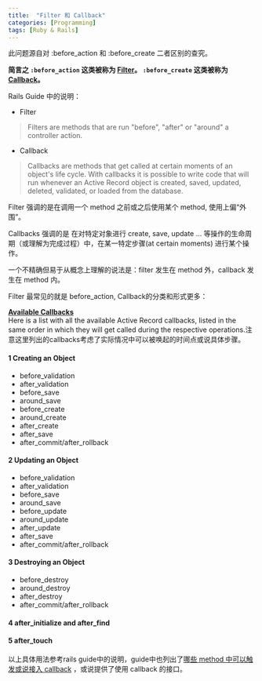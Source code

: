 ```yaml
---
title:  "Filter 和 Callback"
categories: [Programming]
tags: [Ruby & Rails]
---
```



此问题源自对 :before_action 和 :before_create 二者区别的查究。

**简言之 `:before_action` 这类被称为 [Filter](http://guides.rubyonrails.org/action_controller_overview.html#filters)。 `:before_create` 这类被称为 [Callback](http://guides.rubyonrails.org/active_record_callbacks.html)。**

Rails Guide 中的说明：

* Filter
> Filters are methods that are run "before", "after" or "around" a controller action.

* Callback
> Callbacks are methods that get called at certain moments of an object's life cycle. With callbacks it is possible to write code that will run whenever an Active Record object is created, saved, updated, deleted, validated, or loaded from the database.

Filter 强调的是在调用一个 method 之前或之后使用某个 method, 使用上偏“外围”。

Callbacks 强调的是 在对特定对象进行 create, save, update ... 等操作的生命周期（或理解为完成过程）中，在某一特定步骤(at certain moments) 进行某个操作。

一个不精确但易于从概念上理解的说法是：filter 发生在 method 外，callback 发生在 method 内。

Filter 最常见的就是 before_action, Callback的分类和形式更多：

**[Available Callbacks](http://guides.rubyonrails.org/active_record_callbacks.html#available-callbacks)** <br>
Here is a list with all the available Active Record callbacks, listed in the same order in which they will get called during the respective operations.注意这里列出的callbacks考虑了实际情况中可以被唤起的时间点或说具体步骤。

#### 1 Creating an Object
* before_validation
* after_validation
* before_save
* around_save
* before_create
* around_create
* after_create
* after_save
* after_commit/after_rollback

#### 2 Updating an Object
* before_validation
* after_validation
* before_save
* around_save
* before_update
* around_update
* after_update
* after_save
* after_commit/after_rollback

#### 3 Destroying an Object
* before_destroy
* around_destroy
* after_destroy
* after_commit/after_rollback

#### 4 after_initialize and after_find

#### 5 after_touch

以上具体用法参考rails guide中的说明，guide中也列出了[哪些 method 中可以触发或说接入 callback](http://guides.rubyonrails.org/active_record_callbacks.html#running-callbacks) ，或说提供了使用 callback 的接口。
